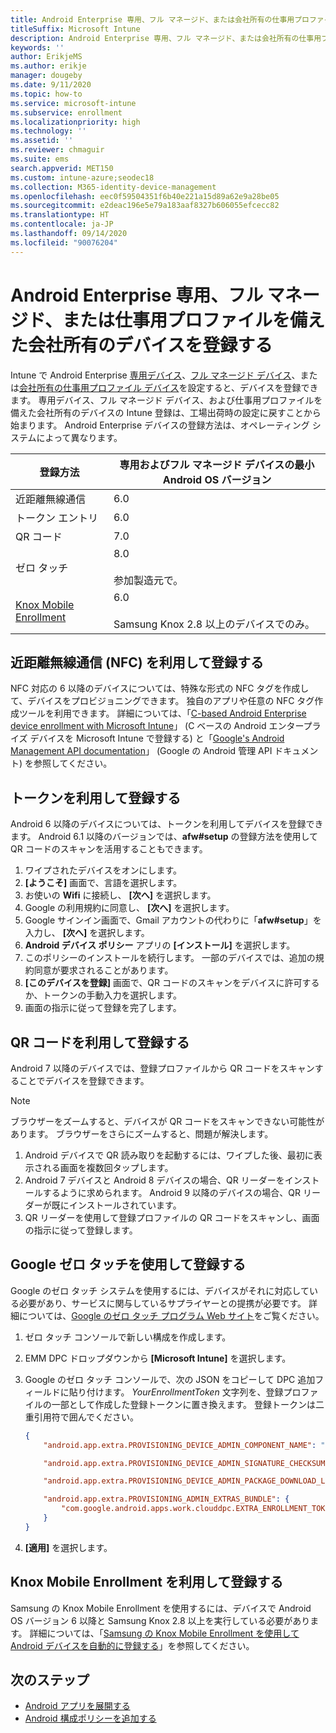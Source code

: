 ```yaml
---
title: Android Enterprise 専用、フル マネージド、または会社所有の仕事用プロファイル デバイスを Intune で登録する
titleSuffix: Microsoft Intune
description: Android Enterprise 専用、フル マネージド、または会社所有の仕事用プロファイル デバイスを Intune で登録する方法について説明します。
keywords: ''
author: ErikjeMS
ms.author: erikje
manager: dougeby
ms.date: 9/11/2020
ms.topic: how-to
ms.service: microsoft-intune
ms.subservice: enrollment
ms.localizationpriority: high
ms.technology: ''
ms.assetid: ''
ms.reviewer: chmaguir
ms.suite: ems
search.appverid: MET150
ms.custom: intune-azure;seodec18
ms.collection: M365-identity-device-management
ms.openlocfilehash: eec0f59504351f6b40e221a15d89a62e9a28be05
ms.sourcegitcommit: e2deac196e5e79a183aaf8327b606055efcecc82
ms.translationtype: HT
ms.contentlocale: ja-JP
ms.lasthandoff: 09/14/2020
ms.locfileid: "90076204"
---
```

# <a name="enroll-your-android-enterprise-dedicated-fully-managed-or-corporate-owned-with-work-profile-devices"></a>Android Enterprise 専用、フル マネージド、または仕事用プロファイルを備えた会社所有のデバイスを登録する

Intune で Android Enterprise [専用デバイス](android-kiosk-enroll.md)、[フル マネージド デバイス](android-fully-managed-enroll.md)、または[会社所有の仕事用プロファイル デバイス](android-corporate-owned-work-profile-enroll.md)を設定すると、デバイスを登録できます。 専用デバイス、フル マネージド デバイス、および仕事用プロファイルを備えた会社所有のデバイスの Intune 登録は、工場出荷時の設定に戻すことから始まります。 Android Enterprise デバイスの登録方法は、オペレーティング システムによって異なります。

| 登録方法 | 専用およびフル マネージド デバイスの最小 Android OS バージョン |
| ----- | ----- |
| 近距離無線通信 | 6.0 |
| トークン エントリ | 6.0 |
| QR コード | 7.0 |
| ゼロ タッチ  | 8.0<br><br> 参加製造元で。 |
| [Knox Mobile Enrollment](./android-samsung-knox-mobile-enroll.md)  | 6.0<br><br> Samsung Knox 2.8 以上のデバイスでのみ。 |

## <a name="enroll-by-using-near-field-communication-nfc"></a>近距離無線通信 (NFC) を利用して登録する

NFC 対応の 6 以降のデバイスについては、特殊な形式の NFC タグを作成して、デバイスをプロビジョニングできます。 独自のアプリや任意の NFC タグ作成ツールを利用できます。 詳細については、「[C-based Android Enterprise device enrollment with Microsoft Intune](/archive/blogs/cbernier/nfc-based-android-enterprise-device-enrollment-with-microsoft-intune)」 (C ベースの Android エンタープライズ デバイスを Microsoft Intune で登録する) と「[Google's Android Management API documentation](https://developers.google.com/android/management/provision-device#nfc_method)」 (Google の Android 管理 API ドキュメント) を参照してください。

## <a name="enroll-by-using-a-token"></a>トークンを利用して登録する

Android 6 以降のデバイスについては、トークンを利用してデバイスを登録できます。 Android 6.1 以降のバージョンでは、**afw#setup** の登録方法を使用して QR コードのスキャンを活用することもできます。

1. ワイプされたデバイスをオンにします。
2. **[ようこそ]** 画面で、言語を選択します。
3. お使いの **Wifi** に接続し、 **[次へ]** を選択します。
4. Google の利用規約に同意し、 **[次へ]** を選択します。
5. Google サインイン画面で、Gmail アカウントの代わりに「**afw#setup**」を入力し、 **[次へ]** を選択します。
6. **Android デバイス ポリシー** アプリの **[インストール]** を選択します。
7. このポリシーのインストールを続行します。  一部のデバイスでは、追加の規約同意が要求されることがあります。
8. **[このデバイスを登録]** 画面で、QR コードのスキャンをデバイスに許可するか、トークンの手動入力を選択します。
9. 画面の指示に従って登録を完了します。

## <a name="enroll-by-using-a-qr-code"></a>QR コードを利用して登録する

Android 7 以降のデバイスでは、登録プロファイルから QR コードをスキャンすることでデバイスを登録できます。

> [!Note]
> ブラウザーをズームすると、デバイスが QR コードをスキャンできない可能性があります。 ブラウザーをさらにズームすると、問題が解決します。

1. Android デバイスで QR 読み取りを起動するには、ワイプした後、最初に表示される画面を複数回タップします。
2. Android 7 デバイスと Android 8 デバイスの場合、QR リーダーをインストールするように求められます。 Android 9 以降のデバイスの場合、QR リーダーが既にインストールされています。
3. QR リーダーを使用して登録プロファイルの QR コードをスキャンし、画面の指示に従って登録します。

## <a name="enroll-by-using-google-zero-touch"></a>Google ゼロ タッチを使用して登録する

Google のゼロ タッチ システムを使用するには、デバイスがそれに対応している必要があり、サービスに関与しているサプライヤーとの提携が必要です。  詳細については、[Google のゼロ タッチ プログラム Web サイト](https://www.android.com/enterprise/management/zero-touch/)をご覧ください。

1. ゼロ タッチ コンソールで新しい構成を作成します。
2. EMM DPC ドロップダウンから **[Microsoft Intune]** を選択します。
3. Google のゼロ タッチ コンソールで、次の JSON をコピーして DPC 追加フィールドに貼り付けます。 *YourEnrollmentToken* 文字列を、登録プロファイルの一部として作成した登録トークンに置き換えます。 登録トークンは二重引用符で囲んでください。

    ```json
    {
        "android.app.extra.PROVISIONING_DEVICE_ADMIN_COMPONENT_NAME": "com.google.android.apps.work.clouddpc/.receivers.CloudDeviceAdminReceiver",

        "android.app.extra.PROVISIONING_DEVICE_ADMIN_SIGNATURE_CHECKSUM": "I5YvS0O5hXY46mb01BlRjq4oJJGs2kuUcHvVkAPEXlg",

        "android.app.extra.PROVISIONING_DEVICE_ADMIN_PACKAGE_DOWNLOAD_LOCATION": "https://play.google.com/managed/downloadManagingApp?identifier=setup",

        "android.app.extra.PROVISIONING_ADMIN_EXTRAS_BUNDLE": {
            "com.google.android.apps.work.clouddpc.EXTRA_ENROLLMENT_TOKEN": "YourEnrollmentToken"
        }
    }
    ```

4. **[適用]** を選択します。

## <a name="enroll-by-using-knox-mobile-enrollment"></a>Knox Mobile Enrollment を利用して登録する
Samsung の Knox Mobile Enrollment を使用するには、デバイスで Android OS バージョン 6 以降と Samsung Knox 2.8 以上を実行している必要があります。 詳細については、「[Samsung の Knox Mobile Enrollment を使用して Android デバイスを自動的に登録する](./android-samsung-knox-mobile-enroll.md)」を参照してください。

## <a name="next-steps"></a>次のステップ
- [Android アプリを展開する](../apps/apps-deploy.md)
- [Android 構成ポリシーを追加する](../configuration/device-profiles.md)
